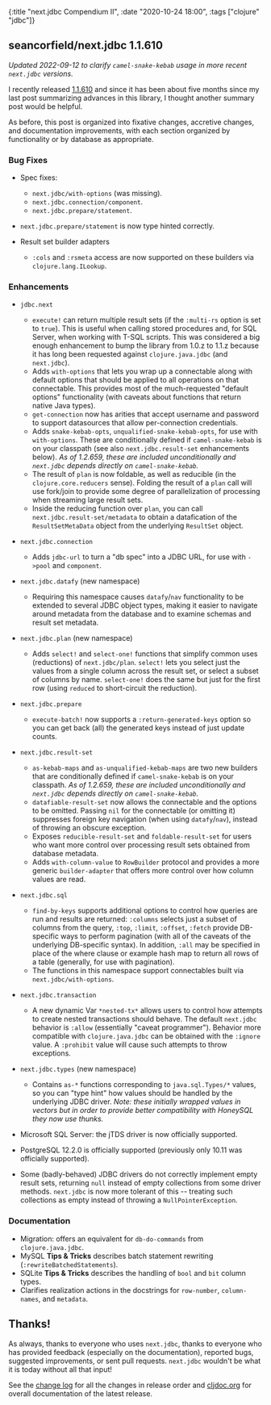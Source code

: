 {:title "next.jdbc Compendium II",
 :date "2020-10-24 18:00",
 :tags ["clojure" "jdbc"]}

## seancorfield/next.jdbc 1.1.610

_Updated 2022-09-12 to clarify `camel-snake-kebab` usage in more recent `next.jdbc` versions._

I recently released [1.1.610](https://github.com/seancorfield/next-jdbc/releases/tag/v1.1.610) and since it has been about five months since my last post summarizing advances in this library, I thought another summary post would be helpful.

As before, this post is organized into fixative changes, accretive changes, and documentation improvements, with each section organized by functionality or by database as appropriate.<!-- more -->

### Bug Fixes

* Spec fixes:
  * `next.jdbc/with-options` (was missing).
  * `next.jdbc.connection/component`.
  * `next.jdbc.prepare/statement`.

* `next.jdbc.prepare/statement` is now type hinted correctly.

* Result set builder adapters
  * `:cols` and `:rsmeta` access are now supported on these builders via `clojure.lang.ILookup`.

### Enhancements

* `jdbc.next`
  * `execute!` can return multiple result sets (if the `:multi-rs` option is set to `true`). This is useful when calling stored procedures and, for SQL Server, when working with T-SQL scripts. This was considered a big enough enhancement to bump the library from 1.0.z to 1.1.z because it has long been requested against `clojure.java.jdbc` (and `next.jdbc`).
  * Adds `with-options` that lets you wrap up a connectable along with default options that should be applied to all operations on that connectable. This provides most of the much-requested "default options" functionality (with caveats about functions that return native Java types).
  * `get-connection` now has arities that accept username and password to support datasources that allow per-connection credentials.
  * Adds `snake-kebab-opts`, `unqualified-snake-kebab-opts`, for use with `with-options`. These are conditionally defined if `camel-snake-kebab` is on your classpath (see also `next.jdbc.result-set` enhancements below). _As of 1.2.659, these are included unconditionally and `next.jdbc` depends directly on `camel-snake-kebab`._
  * The result of `plan` is now foldable, as well as reducible (in the `clojure.core.reducers` sense). Folding the result of a `plan` call will use fork/join to provide some degree of parallelization of processing when streaming large result sets.
  * Inside the reducing function over `plan`, you can call `next.jdbc.result-set/metadata` to obtain a datafication of the `ResultSetMetaData` object from the underlying `ResultSet` object.

* `next.jdbc.connection`
  * Adds `jdbc-url` to turn a "db spec" into a JDBC URL, for use with `->pool` and `component`.

* `next.jdbc.datafy` (new namespace)
  * Requiring this namespace causes `datafy`/`nav` functionality to be extended to several JDBC object types, making it easier to navigate around metadata from the database and to examine schemas and result set metadata.

* `next.jdbc.plan` (new namespace)
  * Adds `select!` and `select-one!` functions that simplify common uses (reductions) of `next.jdbc/plan`. `select!` lets you select just the values from a single column across the result set, or select a subset of columns by name. `select-one!` does the same but just for the first row (using `reduced` to short-circuit the reduction).

* `next.jdbc.prepare`
  * `execute-batch!` now supports a `:return-generated-keys` option so you can get back (all) the generated keys instead of just update counts.

* `next.jdbc.result-set`
  * `as-kebab-maps` and `as-unqualified-kebab-maps` are two new builders that are conditionally defined if `camel-snake-kebab` is on your classpath. _As of 1.2.659, these are included unconditionally and `next.jdbc` depends directly on `camel-snake-kebab`._
  * `datafiable-result-set` now allows the connectable and the options to be omitted. Passing `nil` for the connectable (or omitting it) suppresses foreign key navigation (when using `datafy`/`nav`), instead of throwing an obscure exception.
  * Exposes `reducible-result-set` and `foldable-result-set` for users who want more control over processing result sets obtained from database metadata.
  * Adds `with-column-value` to `RowBuilder` protocol and provides a more generic `builder-adapter` that offers more control over how column values are read.

* `next.jdbc.sql`
  * `find-by-keys` supports additional options to control how queries are run and results are returned: `:columns` selects just a subset of columns from the query, `:top`, `:limit`, `:offset`, `:fetch` provide DB-specific ways to perform pagination (with all of the caveats of the underlying DB-specific syntax). In addition, `:all` may be specified in place of the where clause or example hash map to return all rows of a table (generally, for use with pagination).
  * The functions in this namespace support connectables built via `next.jdbc/with-options`.

* `next.jdbc.transaction`
  * A new dynamic Var `*nested-tx*` allows users to control how attempts to create nested transactions should behave. The default `next.jdbc` behavior is `:allow` (essentially "caveat programmer"). Behavior more compatible with `clojure.java.jdbc` can be obtained with the `:ignore` value. A `:prohibit` value will cause such attempts to throw exceptions.

* `next.jdbc.types` (new namespace)
  * Contains `as-*` functions corresponding to `java.sql.Types/*` values, so you can "type hint" how values should be handled by the underlying JDBC driver. _Note: these initially wrapped values in vectors but in order to provide better compatibility with HoneySQL they now use thunks._

* Microsoft SQL Server: the jTDS driver is now officially supported.

* PostgreSQL 12.2.0 is officially supported (previously only 10.11 was officially supported).

* Some (badly-behaved) JDBC drivers do not correctly implement empty result sets, returning `null` instead of empty collections from some driver methods. `next.jdbc` is now more tolerant of this -- treating such collections as empty instead of throwing a `NullPointerException`.

### Documentation

* Migration: offers an equivalent for `db-do-commands` from `clojure.java.jdbc`.
* MySQL **Tips & Tricks** describes batch statement rewriting (`:rewriteBatchedStatements`).
* SQLite **Tips & Tricks** describes the handling of `bool` and `bit` column types.
* Clarifies realization actions in the docstrings for `row-number`, `column-names`, and `metadata`.

## Thanks!

As always, thanks to everyone who uses `next.jdbc`, thanks to everyone who has provided feedback (especially on the documentation), reported bugs, suggested improvements, or sent pull requests. `next.jdbc` wouldn't be what it is today without all that input!

See the [change log](https://github.com/seancorfield/next-jdbc/blob/master/CHANGELOG.md) for all the changes in release order and [cljdoc.org](https://cljdoc.org/d/seancorfield/next.jdbc) for overall documentation of the latest release.
